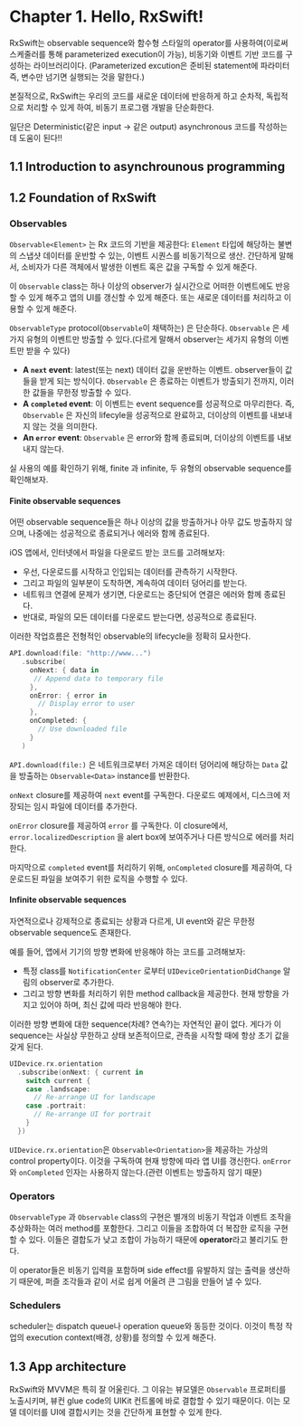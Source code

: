 # Chapter 1. Hello, RxSwift!

RxSwift는 observable sequence와 함수형 스타일의 operator를 사용하여(이로써 스케줄러를 통해 parameterized execution이 가능), 비동기와 이벤트 기반 코드를 구성하는 라이브러리이다. (Parameterized excution은 준비된 statement에 파라미터 즉, 변수만 넘기면 실행되는 것을 말한다.)

본질적으로, RxSwift는 우리의 코드를 새로운 데이터에 반응하게 하고 순차적, 독립적으로 처리할 수 있게 하여, 비동기 프로그램 개발을 단순화한다.

일단은 Deterministic(같은 input -> 같은 output) asynchronous 코드를 작성하는데 도움이 된다!!

## 1.1 Introduction to asynchrounous programming

## 1.2 Foundation of RxSwift

### Observables

`Observable<Element>` 는 Rx 코드의 기반을 제공한다: `Element` 타입에 해당하는 불변의 스냅샷 데이터를 운반할 수 있는, 이벤트 시퀀스를 비동기적으로 생산. 간단하게 말해서, 소비자가 다른 객체에서 발생한 이벤트 혹은 값을 구독할 수 있게 해준다.

이 `Observable` class는 하나 이상의 observer가 실시간으로 어떠한 이벤트에도 반응할 수 있게 해주고 앱의 UI를 갱신할 수 있게 해준다. 또는 새로운 데이터를 처리하고 이용할 수 있게 해준다.

`ObservableType` protocol(`Observable`이 채택하는) 은 단순하다. `Observable` 은 세가지 유형의 이벤트만 방출할 수 있다.(다르게 말해서 observer는 세가지 유형의 이벤트만 받을 수 있다)

- **A `next` event**: latest(또는 next) 데이터 값을 운반하는 이벤트. observer들이 값들을 받게 되는 방식이다. `Observable` 은 종료하는 이벤트가 방출되기 전까지, 이러한 값들을 무한정 방출할 수 있다.
- **A `completed` event**: 이 이벤트는 event sequence를 성공적으로 마무리한다. 즉, `Observable` 은 자신의 lifecyle을 성공적으로 완료하고, 더이상의 이벤트를 내보내지 않는 것을 의미한다.
- **An `error` event**: `Observable` 은 error와 함께 종료되며, 더이상의 이벤트를 내보내지 않는다.

실 사용의 예를 확인하기 위해, finite 과 infinite, 두 유형의 observable sequence를 확인해보자.

#### Finite observable sequences

어떤 observable sequence들은 하나 이상의 값을 방출하거나 아무 값도 방출하지 않으며, 나중에는 성공적으로 종료되거나 에러와 함께 종료된다.

iOS 앱에서, 인터넷에서 파일을 다운로드 받는 코드를 고려해보자:

- 우선, 다운로드를 시작하고 인입되는 데이터를 관측하기 시작한다.
- 그리고 파일의 일부분이 도착하면, 계속하여 데이터 덩어리를 받는다.
- 네트워크 연결에 문제가 생기면, 다운로드는 중단되어 연결은 에러와 함께 종료된다.
- 반대로, 파일의 모든 데이터를 다운로드 받는다면, 성공적으로 종료된다.

이러한 작업흐름은 전형적인 observable의 lifecycle을 정확히 묘사한다.

```swift
API.download(file: "http://www...")
   .subscribe(
     onNext: { data in
      // Append data to temporary file
     },
     onError: { error in
       // Display error to user
     },
     onCompleted: {
       // Use downloaded file
     }
   )
```

`API.download(file:)` 은 네트워크로부터 가져온 데이터 덩어리에 해당하는 `Data` 값을 방출하는 `Observable<Data>` instance를 반환한다. 

`onNext` closure를 제공하여 `next` event를 구독한다. 다운로드 예제에서, 디스크에 저장되는 임시 파일에 데이터를 추가한다.

`onError` closure를 제공하여 `error` 를 구독한다. 이 closure에서, `error.localizedDescription` 을 alert box에 보여주거나 다른 방식으로 에러를 처리한다.

마지막으로 `completed` event를 처리하기 위해, `onCompleted` closure를 제공하여, 다운로드된 파일을 보여주기 위한 로직을 수행할 수 있다.

#### Infinite observable sequences

자연적으로나 강제적으로 종료되는 상황과 다르게, UI event와 같은 무한정 observable sequence도 존재한다.

예를 들어, 앱에서 기기의 방향 변화에 반응해야 하는 코드를 고려해보자:

- 특정 class를  `NotificationCenter` 로부터 `UIDeviceOrientationDidChange` 알림의 observer로 추가한다.
- 그리고 방향 변화를 처리하기 위한 method callback을 제공한다. 현재 방향을 가지고 있어야 하며, 최신 값에 따라 반응해야 한다.

이러한 방향 변화에 대한 sequence(차례? 연속?)는 자연적인 끝이 없다. 게다가 이 sequence는 사실상 무한하고 상태 보존적이므로, 관측을 시작할 때에 항상 초기 값을 갖게 된다.

```swift
UIDevice.rx.orientation
  .subscribe(onNext: { current in
    switch current {
    case .landscape:
      // Re-arrange UI for landscape
    case .portrait:
      // Re-arrange UI for portrait
    }
  })
```

`UIDevice.rx.orientation`은 `Observable<Orientation>`을 제공하는 가상의 control property이다. 이것을 구독하여 현재 방향에 따라 앱 UI를 갱신한다. `onError`와 `onCompleted` 인자는 사용하지 않는다.(관련 이벤트는 방출하지 않기 때문)

### Operators

`ObservableType` 과 `Observable` class의 구현은 별개의 비동기 작업과 이벤트 조작을 추상화하는 여러 method를 포함한다. 그리고 이들을 조합하여 더 복잡한 로직을 구현할 수 있다. 이들은 결합도가 낮고 조합이 가능하기 때문에 **operator**라고 불리기도 한다.

이 operator들은 비동기 입력을 포함하며 side effect를 유발하지 않는 출력을 생산하기 때문에, 퍼즐 조각들과 같이 서로 쉽게 어울려 큰 그림을 만들어 낼 수 있다. 

 

### Schedulers

scheduler는 dispatch queue나 operation queue와 동등한 것이다.  이것이 특정 작업의 execution context(배경, 상황)를 정의할 수 있게 해준다.



## 1.3 App architecture

RxSwift와 MVVM은 특히 잘 어울린다. 그 이유는 뷰모델은 `Observable` 프로퍼티를 노출시키며, 뷰컨 glue code의 UIKit 컨트롤에 바로 결합할 수 있기 때문이다. 이는 모델 데이터를 UI에 결합시키는 것을 간단하게 표현할 수 있게 한다.
